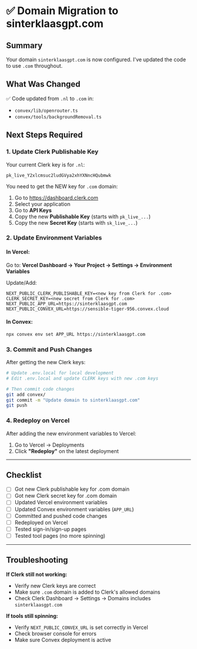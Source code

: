 # ✅ Domain Migration to sinterklaasgpt.com

## Summary

Your domain `sinterklaasgpt.com` is now configured. I've updated the code to use `.com` throughout.

## What Was Changed

✅ Code updated from `.nl` to `.com` in:
- `convex/lib/openrouter.ts` 
- `convex/tools/backgroundRemoval.ts`

## Next Steps Required

### 1. Update Clerk Publishable Key

Your current Clerk key is for `.nl`:
```
pk_live_Y2xlcmsuc2ludGVya2xhYXNncHQubmwk
```

You need to get the NEW key for `.com` domain:

1. Go to https://dashboard.clerk.com
2. Select your application  
3. Go to **API Keys**
4. Copy the new **Publishable Key** (starts with `pk_live_...`)
5. Copy the new **Secret Key** (starts with `sk_live_...`)

### 2. Update Environment Variables

#### In Vercel:
Go to: **Vercel Dashboard → Your Project → Settings → Environment Variables**

Update/Add:
```
NEXT_PUBLIC_CLERK_PUBLISHABLE_KEY=<new key from Clerk for .com>
CLERK_SECRET_KEY=<new secret from Clerk for .com>
NEXT_PUBLIC_APP_URL=https://sinterklaasgpt.com
NEXT_PUBLIC_CONVEX_URL=https://sensible-tiger-956.convex.cloud
```

#### In Convex:
```bash
npx convex env set APP_URL https://sinterklaasgpt.com
```

### 3. Commit and Push Changes

After getting the new Clerk keys:

```bash
# Update .env.local for local development
# Edit .env.local and update CLERK keys with new .com keys

# Then commit code changes
git add convex/
git commit -m "Update domain to sinterklaasgpt.com"
git push
```

### 4. Redeploy on Vercel

After adding the new environment variables to Vercel:
1. Go to Vercel → Deployments
2. Click **"Redeploy"** on the latest deployment

---

## Checklist

- [ ] Got new Clerk publishable key for .com domain
- [ ] Got new Clerk secret key for .com domain  
- [ ] Updated Vercel environment variables
- [ ] Updated Convex environment variables (`APP_URL`)
- [ ] Committed and pushed code changes
- [ ] Redeployed on Vercel
- [ ] Tested sign-in/sign-up pages
- [ ] Tested tool pages (no more spinning)

---

## Troubleshooting

**If Clerk still not working:**
- Verify new Clerk keys are correct
- Make sure `.com` domain is added to Clerk's allowed domains
- Check Clerk Dashboard → Settings → Domains includes `sinterklaasgpt.com`

**If tools still spinning:**
- Verify `NEXT_PUBLIC_CONVEX_URL` is set correctly in Vercel
- Check browser console for errors
- Make sure Convex deployment is active

